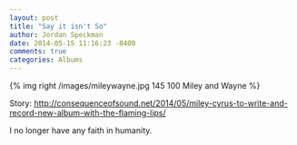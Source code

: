```yaml
---
layout: post
title: "Say it isn't So"
author: Jordan Speckman
date: 2014-05-15 11:16:23 -0400
comments: true
categories: Albums
---
```

{% img right /images/mileywayne.jpg 145 100 Miley and Wayne %}


<!--more-->

Story: http://consequenceofsound.net/2014/05/miley-cyrus-to-write-and-record-new-album-with-the-flaming-lips/


I no longer have any faith in humanity.
